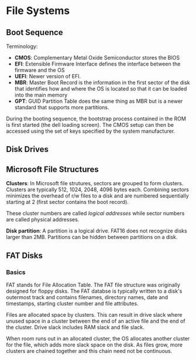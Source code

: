 # File Systems
## Boot Sequence
Terminology:
- **CMOS**: Complementary Metal Oxide Semiconductor stores the BIOS
- **EFI**: Extensible Firmware Interface defines the interface between the firmware and the OS
- **UEFI**: Newer version of EFI.
- **MBR**: Master Boot Record is the information in the first sector of the disk that identifies how and where the OS is located so that it can be loaded into the main memory
- **GPT**: GUID Partition Table does the same thing as MBR but is a newer standard that supports more partitions.

During the booting sequence, the bootstrap process contained in the ROM is first started (the dell loading screen). The CMOS setup can then be accessed using the set of keys specified by the system manufacturer.

## Disk Drives

## Microsoft File Structures
**Clusters**: In Microsoft file strutures, sectors are grouped to form clusters. Clusters are typically 512, 1024, 2048, 4096 bytes each. Combining sectors minimizes the overhead of r/w files to a disk and are numbered sequentially starting at 2 (first sector contains the boot record). 

These cluster numbers are called _logical addresses_ while sector numbers are called physical addresses.

**Disk partition**: A partition is a logical drive. FAT16 does not recognize disks larger than 2MB. Partitions can be hidden between partitions on a disk. 

## FAT Disks
### Basics
FAT stands for File Allocation Table. The FAT file structure was originally designed for floppy disks. The FAT databse is typically written to a disk's outermost track and contains filenames, directory names, date and timestamps, starting cluster number and file attributes.

Files are allocated space by clusters. This can result in drive slack where unused space in a cluster between the end of an active file and the end of the cluster. Drive slack includes RAM slack and file slack.

When room runs out in an allocated cluster, the OS allocates another cluster for the file, which adds more slack space on the disk. As files grow, more clusters are chained together and this chain need not be continuous.